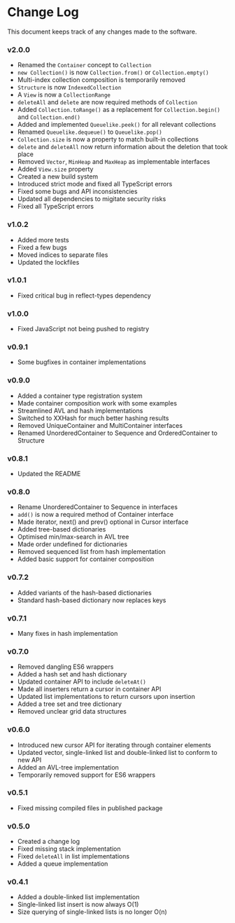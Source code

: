 Change Log
==========

This document keeps track of any changes made to the software.

### v2.0.0

 - Renamed the `Container` concept to `Collection`
 - `new Collection()` is now `Collection.from()` or `Collection.empty()`
 - Multi-index collection composition is temporarily removed
 - `Structure` is now `IndexedCollection`
 - A `View` is now a `CollectionRange`
 - `deleteAll` and `delete` are now required methods of `Collection`
 - Added `Collection.toRange()` as a replacement for `Collection.begin()` and `Collection.end()`
 - Added and implemented `Queuelike.peek()` for all relevant collections
 - Renamed `Queuelike.dequeue()` to `Queuelike.pop()`
 - `Collection.size` is now a property to match built-in collections
 - `delete` and `deleteAll` now return information about the deletion that took place
 - Removed `Vector`, `MinHeap` and `MaxHeap` as implementable interfaces
 - Added `View.size` property
 - Created a new build system
 - Introduced strict mode and fixed all TypeScript errors
 - Fixed some bugs and API inconsistencies
 - Updated all dependencies to migitate security risks
 - Fixed all TypeScript errors

### v1.0.2

 - Added more tests
 - Fixed a few bugs 
 - Moved indices to separate files
 - Updated the lockfiles

### v1.0.1
 
 - Fixed critical bug in reflect-types dependency

### v1.0.0

 - Fixed JavaScript not being pushed to registry

### v0.9.1

 - Some bugfixes in container implementations

### v0.9.0

 - Added a container type registration system
 - Made container composition work with some examples
 - Streamlined AVL and hash implementations
 - Switched to XXHash for much better hashing results
 - Removed UniqueContainer and MultiContainer interfaces
 - Renamed UnorderedContainer to Sequence and OrderedContainer to Structure
 
### v0.8.1


 - Updated the README

### v0.8.0

 - Rename UnorderedContainer to Sequence in interfaces
 - `add()` is now a required method of Container interface
 - Made iterator, next() and prev() optional in Cursor interface
 - Added tree-based dictionaries
 - Optimised min/max-search in AVL tree
 - Made order undefined for dictionaries
 - Removed sequenced list from hash implementation
 - Added basic support for container composition

### v0.7.2

 - Added variants of the hash-based dictionaries
 - Standard hash-based dictionary now replaces keys

### v0.7.1

 - Many fixes in hash implementation

### v0.7.0
  
 - Removed dangling ES6 wrappers
 - Added a hash set and hash dictionary 
 - Updated container API to include `deleteAt()`
 - Made all inserters return a cursor in container API
 - Updated list implementations to return cursors upon insertion
 - Added a tree set and tree dictionary
 - Removed unclear grid data structures

### v0.6.0

 - Introduced new cursor API for iterating through container elements
 - Updated vector, single-linked list and double-linked list to conform to new API
 - Added an AVL-tree implementation
 - Temporarily removed support for ES6 wrappers

### v0.5.1

 - Fixed missing compiled files in published package

### v0.5.0

 - Created a change log
 - Fixed missing stack implementation
 - Fixed `deleteAll` in list implementations
 - Added a queue implementation

### v0.4.1

 - Added a double-linked list implementation
 - Single-linked list insert is now always O(1)
 - Size querying of single-linked lists is no longer O(n)

